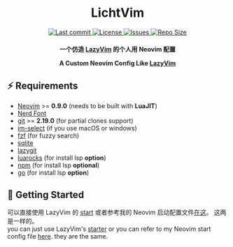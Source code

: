 <h1 align="center">
  LichtVim
</h1>

<div align="center"><p>
    <a href="https://github.com/leisurelicht/LichtVim/pulse">
      <img alt="Last commit" src="https://img.shields.io/github/last-commit/leisurelicht/LichtVim?style=for-the-badge&logo=starship&color=8bd5ca&logoColor=D9E0EE&labelColor=302D41"/>
    </a>
    <a href="https://github.com/leisurelicht/LichtVim/blob/main/LICENSE">
      <img alt="License" src="https://img.shields.io/github/license/leisurelicht/LichtVim?style=for-the-badge&logo=starship&color=ee999f&logoColor=D9E0EE&labelColor=302D41" />
    </a>
    <a href="https://github.com/leisurelicht/LichtVim/issues">
      <img alt="Issues" src="https://img.shields.io/github/issues/leisurelicht/LichtVim?style=for-the-badge&logo=bilibili&color=F5E0DC&logoColor=D9E0EE&labelColor=302D41" />
    </a>
    <a href="https://github.com/leisurelicht/LichtVim">
      <img alt="Repo Size" src="https://img.shields.io/github/repo-size/leisurelicht/LichtVim?color=%23DDB6F2&label=SIZE&logo=codesandbox&style=for-the-badge&logoColor=D9E0EE&labelColor=302D41" />
    </a>
</div>

<h4 align="center">
  一个仿造 <a href="https://github.com/LazyVim/LazyVim">LazyVim</a> 的个人用 Neovim 配置</br>
  
  A Custom Neovim Config Like <a href="https://github.com/LazyVim/LazyVim">LazyVim</a>
</h4>

## ⚡️ Requirements

- [Neovim](https://github.com/neovim/neovim) >= **0.9.0** (needs to be built with **LuaJIT**)
- [Nerd Font](https://www.nerdfonts.com/)
- [git](https://git-scm.com) >= **2.19.0** (for partial clones support)
- [im-select](https://github.com/daipeihust/im-select) (if you use macOS or windows)
- [fzf](https://github.com/junegunn/fzf) (for fuzzy search)
- [sqlite](https://github.com/sqlite/sqlite)
- [lazygit](https://github.com/jesseduffield/lazygit) 
- [luarocks](https://github.com/luarocks/luarocks) (for install lsp **option**) 
- [npm](https://github.com/npm/cli) (for install lsp **optional**) 
- [go](https://go.dev) (for install lsp  **option**)

## 🚀 Getting Started

可以直接使用 LazyVim 的 [start](https://github.com/LazyVim/starter) 或者参考我的 Neovim 启动配置文件[在这](https://github.com/leisurelicht/.config_file/tree/lazy/vi)。 这两是一样的。</br>
you can just use LazyVim's [starter](https://github.com/LazyVim/starter) or you can refer to my Neovim start config file [here](https://github.com/leisurelicht/.config_file/tree/lazy/vi). they are the same. 
